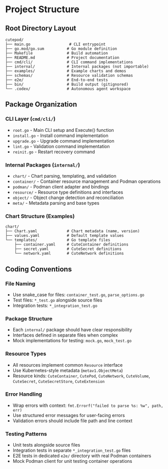 # Project Structure

## Root Directory Layout
```
cutepod/
├── main.go                 # CLI entrypoint
├── go.mod/go.sum          # Go module definition
├── Makefile               # Build automation
├── README.md              # Project documentation
├── cmd/cli/               # CLI command implementations
├── internal/              # Internal packages (not importable)
├── examples/              # Example charts and demos
├── schemas/               # Resource validation schemas
├── e2e/                   # End-to-end tests
├── bin/                   # Build output (gitignored)
└── .codex/                # Autonomous agent workspace
```

## Package Organization

### CLI Layer (`cmd/cli/`)
- `root.go` - Main CLI setup and Execute() function
- `install.go` - Install command implementation
- `upgrade.go` - Upgrade command implementation  
- `lint.go` - Validation command implementation
- `reinit.go` - Restart recovery command

### Internal Packages (`internal/`)
- `chart/` - Chart parsing, templating, and validation
- `container/` - Container resource management and Podman operations
- `podman/` - Podman client adapter and bindings
- `resource/` - Resource type definitions and interfaces
- `object/` - Object change detection and reconciliation
- `meta/` - Metadata parsing and base types

### Chart Structure (Examples)
```
chart/
├── Chart.yaml             # Chart metadata (name, version)
├── values.yaml            # Default template values
└── templates/             # Go template files
    ├── container.yaml     # CuteContainer definitions
    ├── secret.yaml        # CuteSecret definitions
    └── network.yaml       # CuteNetwork definitions
```

## Coding Conventions

### File Naming
- Use snake_case for files: `container_test.go`, `parse_options.go`
- Test files: `*_test.go` alongside source files
- Integration tests: `*_integration_test.go`

### Package Structure
- Each `internal/` package should have clear responsibility
- Interfaces defined in separate files when complex
- Mock implementations for testing: `mock.go`, `mock_test.go`

### Resource Types
- All resources implement common `Resource` interface
- Use Kubernetes-style metadata (`metav1.ObjectMeta`)
- Resource kinds: `CuteContainer`, `CutePod`, `CuteNetwork`, `CuteVolume`, `CuteSecret`, `CuteSecretStore`, `CuteExtension`

### Error Handling
- Wrap errors with context: `fmt.Errorf("failed to parse %s: %w", path, err)`
- Use structured error messages for user-facing errors
- Validation errors should include file path and line context

### Testing Patterns
- Unit tests alongside source files
- Integration tests in separate `*_integration_test.go` files
- E2E tests in dedicated `e2e/` directory with real Podman containers
- Mock Podman client for unit testing container operations